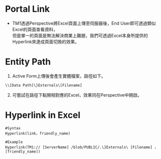 # Portal Link
 * TM1透過Perspective將Excel頁面上傳至伺服器後，End User即可透過類似Excel的頁面查看資料，  
 但是單一的頁面是無法解決商業上難題，我們可透過Excel本身所提供的Hyperlink來達成頁面切換的效果。
 
# Entity Path
 1. Active Form上傳後會產生實體檔案，路徑如下。
   ```
  \\[Data Path]\}Externals\[Filename]
  ```
 2. 可嘗試在路徑下點開相對應的Excel，效果同在Perspective中開啟。


# Hyperlink in Excel
  ```
  #Syntax
  Hyperlink(link，friendly_name)
  
  #Example
  Hyperlink(TM1:// [ServerName] /blob/PUBLIC/.\}Externals\ [Filename] ，[friendly_name])
  ```
  
  
  
  
